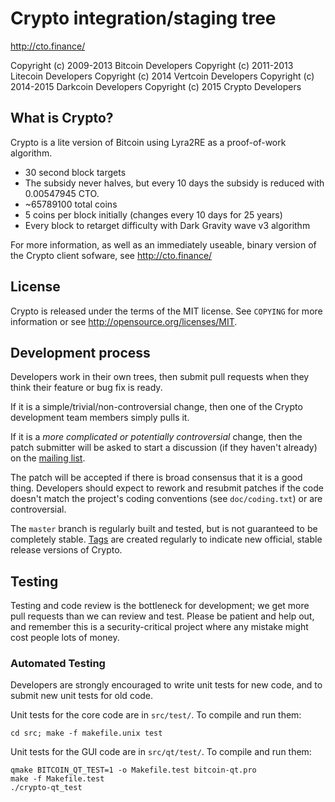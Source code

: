 Crypto integration/staging tree
================================

http://cto.finance/

Copyright (c) 2009-2013 Bitcoin Developers
Copyright (c) 2011-2013 Litecoin Developers
Copyright (c) 2014 Vertcoin Developers
Copyright (c) 2014-2015 Darkcoin Developers
Copyright (c) 2015 Crypto Developers

What is Crypto?
----------------

Crypto is a lite version of Bitcoin using Lyra2RE as a proof-of-work algorithm.
 - 30 second block targets
 - The subsidy never halves, but every 10 days the subsidy is reduced with 0.00547945 CTO.
 - ~65789100 total coins
 - 5 coins per block initially (changes every 10 days for 25 years)
 - Every block to retarget difficulty with Dark Gravity wave v3 algorithm

For more information, as well as an immediately useable, binary version of the Crypto client sofware, see http://cto.finance/

License
-------

Crypto is released under the terms of the MIT license. See `COPYING` for more
information or see http://opensource.org/licenses/MIT.

Development process
-------------------

Developers work in their own trees, then submit pull requests when they think
their feature or bug fix is ready.

If it is a simple/trivial/non-controversial change, then one of the Crypto
development team members simply pulls it.

If it is a *more complicated or potentially controversial* change, then the patch
submitter will be asked to start a discussion (if they haven't already) on the
[mailing list](http://sourceforge.net/mailarchive/forum.php?forum_name=bitcoin-development).

The patch will be accepted if there is broad consensus that it is a good thing.
Developers should expect to rework and resubmit patches if the code doesn't
match the project's coding conventions (see `doc/coding.txt`) or are
controversial.

The `master` branch is regularly built and tested, but is not guaranteed to be
completely stable. [Tags](https://github.com/bitcoin/bitcoin/tags) are created
regularly to indicate new official, stable release versions of Crypto.

Testing
-------

Testing and code review is the bottleneck for development; we get more pull
requests than we can review and test. Please be patient and help out, and
remember this is a security-critical project where any mistake might cost people
lots of money.

### Automated Testing

Developers are strongly encouraged to write unit tests for new code, and to
submit new unit tests for old code.

Unit tests for the core code are in `src/test/`. To compile and run them:

    cd src; make -f makefile.unix test

Unit tests for the GUI code are in `src/qt/test/`. To compile and run them:

    qmake BITCOIN_QT_TEST=1 -o Makefile.test bitcoin-qt.pro
    make -f Makefile.test
    ./crypto-qt_test

